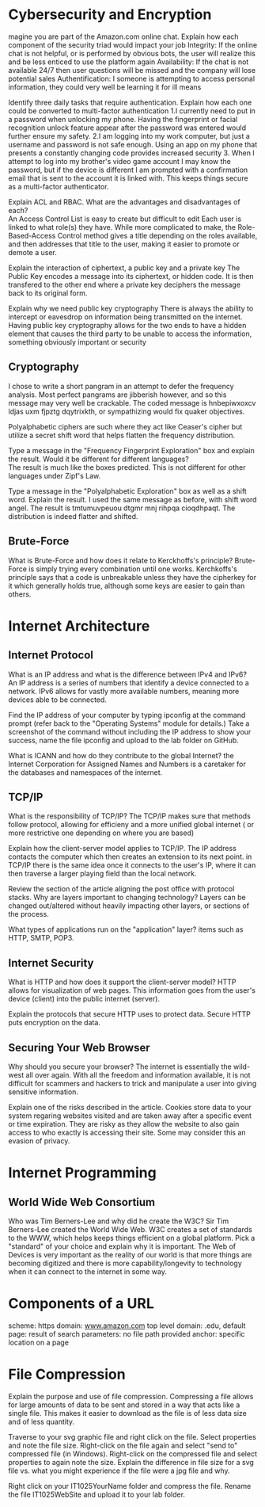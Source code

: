
# Cybersecurity and Encryption 

magine you are part of the Amazon.com online chat. Explain how each component of the security triad would impact your job 
 Integrity: If the online chat is not helpful, or is performed by obvious bots, the user will realize this and be less enticed to use the platform again
 Availability: If the chat is not available 24/7 then user questions will be missed and the company will lose potential sales
 Authentification: I someone is attempting to access personal information, they could very well be learning it for ill means

Identify three daily tasks that require authentication. Explain how each one could be converted to multi-factor authentication 
 1.I currently need to put in a password when unlocking my phone. Having the fingerprint or facial recognition unlock feature appear after the password was entered would further ensure my safety.
 2.I am logging into my work computer, but just a username and password is not safe enough. Using an app on my phone that presents a constantly changing code provides increased security
 3. When I attempt to log into my brother's video game account I may know the password, but if the device is different I am prompted with a confirmation email that is sent to the account it is linked with. This keeps things secure as a multi-factor authenticator.

Explain ACL and RBAC. What are the advantages and disadvantages of each?  
 An Access Control List is easy to create but difficult to edit Each user is linked to what role(s) they have. While more complicated to make, the Role-Based-Access Control method gives a title depending on the roles available, and then addresses that title to the user, making it easier to promote or demote a user.

Explain the interaction of ciphertext, a public key and a private key 
 The Public Key encodes a message into its ciphertext, or hidden code. It is then transfered to the other end where a private key deciphers the message back to its original form.

Explain why we need public key cryptography
There is always the ability to intercept or eavesdrop on information being transmitted on the internet. Having public key cryptography allows for the two ends to have a hidden element that causes the third party to be unable to access the information, something obviously important or security

## Cryptography 
I chose to write a short pangram in an attempt to defer the frequency analysis. Most perfect pangrams are jibberish however, and so this message may very well be crackable.
The coded message is hnbepiwxoxcv ldjas uxm fjpztg dqytrixkth, or sympathizing would fix quaker objectives.
 
 Polyalphabetic ciphers are such where they act like Ceaser's cipher but utilize a secret shift word that helps flatten the frequency distribution.
 
Type a message in the "Frequency Fingerprint Exploration" box and explain the result.  Would it be different for different languages?  
 The result is much like the boxes predicted. This is not different for other languages under Zipf's Law.
 
Type a message in the "Polyalphabetic Exploration" box as well as a shift word.  Explain the result. 
I used the same message as before, with shift word angel. The result is
tmtumuvpeuou dtgmr mnj rihpqa cioqdhpaqt. The distribution is indeed flatter and shifted.
 
## Brute-Force 
What is Brute-Force and how does it relate to Kerckhoffs's principle?
Brute-Force is simply trying every combination until one works. Kerchkoffs's principle says that a code is unbreakable unless they have the cipherkey for it which generally holds true, although some keys are easier to gain than others.


# Internet Architecture 

## Internet Protocol
What is an IP address and what is the difference between IPv4 and IPv6?  
 An IP address is a series of numbers that identify a device connected to a network. IPv6 allows for vastly more available numbers, meaning more devices able to be connected.


Find the IP address of your computer by typing ipconfig at the command prompt (refer back to the "Operating Systems" module for details.) Take a screenshot of the command without including the IP address to show your success, name the file ipconfig and upload to the lab folder on GitHub. 
 

What is ICANN and how do they contribute to the global Internet?
the Internet Corporation for Assigned Names and Numbers is a caretaker for the databases and namespaces of the internet.

## TCP/IP

What is the responsibility of TCP/IP? 
The TCP/IP makes sure that methods follow protocol, allowing for efficieny and a more unified global internet ( or more restrictive one depending on where you are based)

Explain how the client-server model applies to TCP/IP. 
 The IP address contacts the computer which then creates an extension to its next point. in TCP/IP there is the same idea once it connects to the user's IP, where it can then traverse a larger playing field than the local network. 

 
Review the section of the article aligning the post office with protocol stacks.  Why are layers important to changing technology? 
Layers can be changed out/altered without heavily impacting other layers, or sections of the process.


What types of applications run on the "application" layer? 
items such as HTTP, SMTP, POP3.

## Internet Security

What is HTTP and how does it support the client-server model? 
HTTP allows for visualization of web pages. This information goes from the user's device (client) into the public internet (server).

Explain the protocols that secure HTTP uses to protect data. 
Secure HTTP puts encryption on the data.

##  Securing Your Web Browser
Why should you secure your browser? 
The internet is essentially the wild-west all over again. With all the freedom and information available, it is not difficult for scammers and hackers to trick and manipulate a user into giving sensitive information.

Explain one of the risks described in the article.
Cookies store data to your system regaring websites visited and are taken away after a specific event or time expiration. They are risky as they allow the website to also gain access to who exactly is accessing their site. Some may consider this an evasion of privacy.

# Internet Programming

## World Wide Web Consortium

Who was Tim Berners-Lee and why did he create the W3C? 
Sir Tim Berners-Lee created the World Wide Web. W3C creates a set of standards to the WWW, which helps keeps things efficient on a global platform.
Pick a "standard" of your choice and explain why it is important.
The Web of Devices is very important as the reality of our world is that more things are becoming digitized and there is more capability/longevity to technology when it can connect to the internet in some way.



# Components of a URL 
 
scheme:			 https
domain:			www.amazon.com
top level domain:	 .edu,
default page:		result of search
parameters: 		no file path provided
anchor:			specific location on a page

#  File Compression
Explain the purpose and use of file compression. 
 Compressing a file allows for large amounts of data to be sent and stored in a way that acts like a single file. This makes it easier to download as the file is of less data size and of less quantity. 

Traverse to your svg graphic file and right click on the file.  Select properties and note the file size.  Right-click on the file again and select "send to" compressed file (in Windows).  Right-click on the compressed file and select properties to again note the size.  Explain the difference in file size for a svg file vs. what you might experience if the file were a jpg file and why. 
 

Right click on your IT1025YourName folder and compress the file.  Rename the file IT1025WebSite and upload it to your lab folder. 
 

